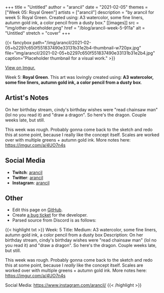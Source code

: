 +++
title =       "Untitled"
author =      "arancil"
date =        "2021-02-05"
themes =      ["Week 05: Royal Green"]
artists =     ["arancil"]
description = "by arancil for week 5: Royal Green. Created using: A3 watercolor, some fine liners, autumn gold ink, a color pencil from a dusty box."
[[images]]
              src = "img/other-placeholder.png"
              href = "/blog/arancil-week-5-911a"
              alt = "Untitled"
              stretch = "cover"
+++


{{< fancybox path="/img/arancil/2021-02-05+b2297c650f551837490e33131b31e2b4-thumbnail-w720px.jpg" file="img/arancil/2021-02-05+b2297c650f551837490e33131b31e2b4.jpg" caption="Placeholder thumbnail for a visual work." >}}

[View on Imgur.](https://imgur.com/a/4UO7n4s)


Week 5: **Royal Green**. This art was lovingly created using: **A3 watercolor, some fine liners, autumn gold ink, a color pencil from a dusty box**.

## Artist's Notes

On her birthday stream, cindy's birthday wishes were "read chainsaw man" (lol no you read it) and "draw a dragon". So here's the dragon. Couple weeks late, but still.

This week was rough. Probably gonna come back to the sketch and redo this at some point, because I really like the concept itself. Scales are worked over with multiple greens + autumn gold ink. 
More notes here: https://imgur.com/a/4UO7n4s

## Social Media

- **Twitch**: <a href='https://twitch.tv/arancil' target='_blank'>arancil</a>
- **Twitter**: <a href='https://twitter.com/arancil' target='_blank'>arancil</a>
- **Instagram**: <a href='https://instagram.com/arancil' target='_blank'>arancil</a>

## Other

- Edit this page on [GitHub](https://github.com/teaminkling/web-refresh/edit/main/content/blog/arancil-week-5-911a.md).
- Create [a bug ticket](https://github.com/teaminkling/web-refresh/issues/new?assignees=&labels=bug&template=problem-report.md&title=) for the developer.
- Parsed source from Discord is as follows:

{{< highlight txt >}}
Week: 5
Title: 
Medium: A3 watercolor, some fine liners, autumn gold ink, a color pencil from a dusty box
Description: On her birthday stream, cindy's birthday wishes were "read chainsaw man" (lol no you read it) and "draw a dragon". So here's the dragon. Couple weeks late, but still.

This week was rough. Probably gonna come back to the sketch and redo this at some point, because I _really_ like the concept itself. Scales are worked over with multiple greens + autumn gold ink. 
More notes here: https://imgur.com/a/4UO7n4s

Social Media: https://www.instagram.com/arancil/
{{< /highlight >}}